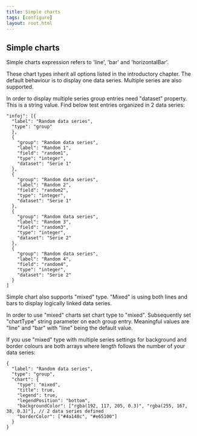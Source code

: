```yaml
---
title: Simple charts
tags: [configure]
layout: root.html
---
```



## Simple charts

Simple charts expression refers to 'line', 'bar' and 'horizontalBar'. 

These chart types inherit all options listed in the introductory chapter. The default behaviour is to display one data series. Multiple series are also supported.

In order to display multiple series group entries need "dataset" property. This is a string value.
Find below test entries organized in 2 data series:

```text
"infoj": [{
  "label": "Random data series",
  "type": "group"
  },
  {
    "group": "Random data series",
    "label": "Random 1",
    "field": "random1",
    "type": "integer",
    "dataset": "Serie 1"
  },
  {
    "group": "Random data series",
    "label": "Random 2",
    "field": "random2",
    "type": "integer",
    "dataset": "Serie 1"
  },
  {
    "group": "Random data series",
    "label": "Random 3",
    "field": "random3",
    "type": "integer",
    "dataset": "Serie 2"
  },
  {
    "group": "Random data series",
    "label": "Random 4",
    "field": "random4",
    "type": "integer",
    "dataset": "Serie 2"
  }
]
```

Simple chart also supports "mixed" type. "Mixed" is using both lines and bars to display logically linked data series.

In order to use "mixed" charts set chart type to "mixed". Subsequently set "chartType" string parameter on each group entry. Meaningful values are "line" and "bar" with "line" being the default value.

If you use "mixed" type with multiple series settings for background and border colours are both arrays where length follows the number of your data series:

```text
{
  "label": "Random data series",
  "type": "group",
  "chart": {
    "type": "mixed",
    "title": true,
    "legend": true,
    "legendPosition": "bottom",
    "backgroundColor": ["rgba(192, 117, 205, 0.3)", "rgba(255, 167, 38, 0.3)"], // 2 data series defined
    "borderColor": ["#4a148c", "#e65100"]
  }
}
```
